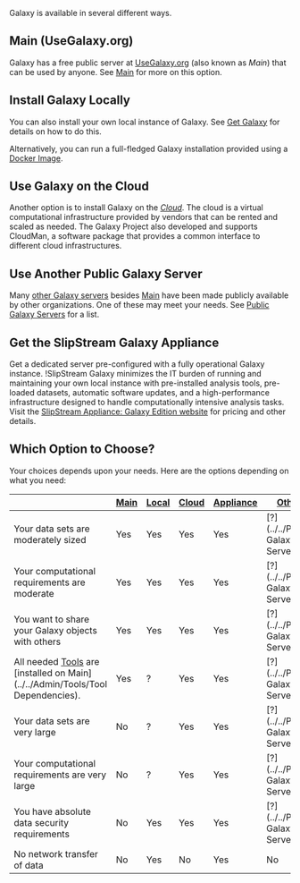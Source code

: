 Galaxy is available in several different ways.

## Main (UseGalaxy.org)

Galaxy has a free public server at [UseGalaxy.org](http://usegalaxy.org/) (also known as *Main*) that can be used by anyone.  See [Main](../../Main) for more on this option.

## Install Galaxy Locally

You can also install your own local instance of Galaxy.  See [Get Galaxy](../../Admin/GetGalaxy) for details on how to do this.

Alternatively, you can run a full-fledged Galaxy installation provided using a [Docker Image](https://github.com/bgruening/docker-galaxy-stable).

## Use Galaxy on the Cloud

Another option is to install Galaxy on the *[Cloud](../../Cloud)*.  The cloud is a virtual computational infrastructure provided by vendors that can be rented and scaled as needed. The Galaxy Project also developed and supports CloudMan, a software package that provides a common interface to different cloud infrastructures.

## Use Another Public Galaxy Server

Many [other Galaxy servers](../../PublicGalaxyServers) besides [Main](../../Main) have been made publicly available by other organizations.  One of these may meet your needs.  See [Public Galaxy Servers](../../PublicGalaxyServers) for a list.

## Get the SlipStream Galaxy Appliance

Get a dedicated server pre-configured with a fully operational Galaxy instance.  !SlipStream Galaxy minimizes the IT burden of running and maintaining your own local instance with pre-installed analysis tools, pre-loaded datasets, automatic software updates, and a high-performance infrastructure designed to handle computationally intensive analysis tasks.  Visit the [SlipStream Appliance: Galaxy Edition website](http://www.bioteam.net/slipstream/galaxy-edition) for pricing and other details.

## Which Option to Choose?

Your choices depends upon your needs.  Here are the options depending on what you need:

| |  [Main](../../Main)  |  [Local](../../Admin/GetGalaxy)  |  [Cloud](../../Cloud)  |  [Appliance](http://www.bioteam.net/slipstream/galaxy-edition)  |  [Other](../../PublicGalaxyServers)  | 
| --- | ------------------- | ------------------------------- | --------------------- | -------------------------------------------------------------- | ----------------------------------- | 
| Your data sets are moderately sized |  Yes  |  Yes  |  Yes  |  Yes  |  [?](../../Public Galaxy Servers)  | 
| Your computational requirements are moderate |  Yes  |  Yes  |  Yes  |  Yes  |  [?](../../Public Galaxy Servers)  | 
| You want to share your Galaxy objects with others |  Yes  |  Yes  |  Yes  |  Yes  |  [?](../../Public Galaxy Servers)  | 
| All needed [Tools](../../Tools) are [installed on Main](../../Admin/Tools/Tool Dependencies). |  Yes  |  ?  |  Yes  |  Yes |  [?](../../Public Galaxy Servers)  | 
| Your data sets are very large |  No  |  ?  |  Yes  |  Yes  |  [?](../../Public Galaxy Servers)  | 
| Your computational requirements are very large |  No  |  ?  |  Yes  |  Yes  |  [?](../../Public Galaxy Servers)  | 
| You have absolute data security requirements |  No  |  Yes  |  Yes  |  Yes  |  [?](../../Public Galaxy Servers)  | 
| No network transfer of data |  No  |  Yes  |  No  |  Yes  |  No  | 
